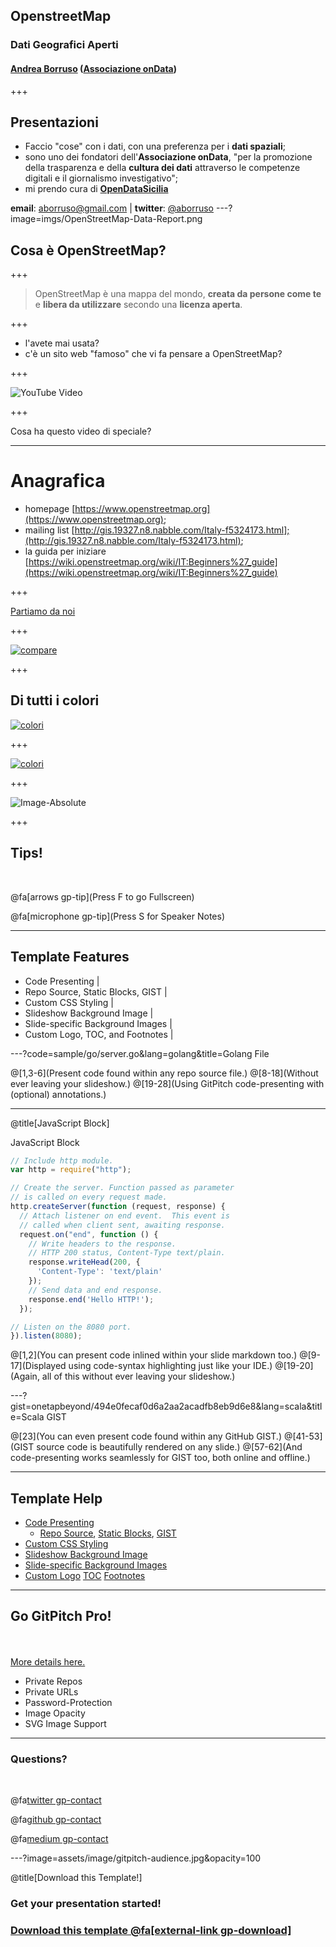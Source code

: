 ## OpenstreetMap

### Dati Geografici Aperti
#### [Andrea Borruso](https://twitter.com/aborruso/) ([Associazione onData](http://ondata.it/))

+++

## Presentazioni

- Faccio "cose" con i dati, con una preferenza per i **dati spaziali**;
- sono uno dei fondatori dell'**Associazione onData**, "per la promozione della trasparenza e della **cultura dei dati** attraverso le competenze digitali e il giornalismo investigativo";
- mi prendo cura di **[OpenDataSicilia](http://opendatasicilia.it/)**

**email**: aborruso@gmail.com | **twitter**: [@aborruso](https://twitter.com/aborruso)
---?image=imgs/OpenStreetMap-Data-Report.png

## Cosa è OpenStreetMap?

+++

> OpenStreetMap è una mappa del mondo, **creata da persone come te** e **libera da utilizzare** secondo una **licenza aperta**.

+++

- l'avete mai usata?
- c'è un sito web "famoso" che vi fa pensare a OpenStreetMap?

+++

![YouTube Video](https://www.youtube.com/embed/7sC83j6vzjo)

+++

Cosa ha questo video di speciale?

---

# Anagrafica

- homepage [https://www.openstreetmap.org](https://www.openstreetmap.org);
- mailing list [http://gis.19327.n8.nabble.com/Italy-f5324173.html];(http://gis.19327.n8.nabble.com/Italy-f5324173.html);
- la guida per iniziare [https://wiki.openstreetmap.org/wiki/IT:Beginners%27_guide](https://wiki.openstreetmap.org/wiki/IT:Beginners%27_guide)

+++

[Partiamo da noi](https://www.openstreetmap.org/#map=18/38.22174/15.23622)

+++

[![compare](assets/image/compare.png)](https://tools.geofabrik.de/mc/#16/38.2201/15.2380&num=2&mt0=mapnik&mt1=google-map)

+++

## Di tutti i colori

[![colori](assets/image/colori.png)](http://maps.stamen.com/#terrain/16/38.1848/15.5505)

+++

[![colori](assets/image/colori.png)](http://maps.stamen.com/#terrain/16/38.1848/15.5505)

+++

![Image-Absolute](assets/colori.png)

+++


## Tips!

<br>

@fa[arrows gp-tip](Press F to go Fullscreen)

@fa[microphone gp-tip](Press S for Speaker Notes)

---

## Template Features

- Code Presenting |
- Repo Source, Static Blocks, GIST |
- Custom CSS Styling |
- Slideshow Background Image |
- Slide-specific Background Images |
- Custom Logo, TOC, and Footnotes |

---?code=sample/go/server.go&lang=golang&title=Golang File

@[1,3-6](Present code found within any repo source file.)
@[8-18](Without ever leaving your slideshow.)
@[19-28](Using GitPitch code-presenting with (optional) annotations.)

---

@title[JavaScript Block]

<p><span class="slide-title">JavaScript Block</span></p>

```javascript
// Include http module.
var http = require("http");

// Create the server. Function passed as parameter
// is called on every request made.
http.createServer(function (request, response) {
  // Attach listener on end event.  This event is
  // called when client sent, awaiting response.
  request.on("end", function () {
    // Write headers to the response.
    // HTTP 200 status, Content-Type text/plain.
    response.writeHead(200, {
      'Content-Type': 'text/plain'
    });
    // Send data and end response.
    response.end('Hello HTTP!');
  });

// Listen on the 8080 port.
}).listen(8080);
```

@[1,2](You can present code inlined within your slide markdown too.)
@[9-17](Displayed using code-syntax highlighting just like your IDE.)
@[19-20](Again, all of this without ever leaving your slideshow.)

---?gist=onetapbeyond/494e0fecaf0d6a2aa2acadfb8eb9d6e8&lang=scala&title=Scala GIST

@[23](You can even present code found within any GitHub GIST.)
@[41-53](GIST source code is beautifully rendered on any slide.)
@[57-62](And code-presenting works seamlessly for GIST too, both online and offline.)

---

## Template Help

- [Code Presenting](https://github.com/gitpitch/gitpitch/wiki/Code-Presenting)
  + [Repo Source](https://github.com/gitpitch/gitpitch/wiki/Code-Delimiter-Slides), [Static Blocks](https://github.com/gitpitch/gitpitch/wiki/Code-Slides), [GIST](https://github.com/gitpitch/gitpitch/wiki/GIST-Slides) 
- [Custom CSS Styling](https://github.com/gitpitch/gitpitch/wiki/Slideshow-Custom-CSS)
- [Slideshow Background Image](https://github.com/gitpitch/gitpitch/wiki/Background-Setting)
- [Slide-specific Background Images](https://github.com/gitpitch/gitpitch/wiki/Image-Slides#background)
- [Custom Logo](https://github.com/gitpitch/gitpitch/wiki/Logo-Setting) [TOC](https://github.com/gitpitch/gitpitch/wiki/Table-of-Contents) [Footnotes](https://github.com/gitpitch/gitpitch/wiki/Footnote-Setting)

---

## Go GitPitch Pro!

<br>
<div class="left">
    <i class="fa fa-user-secret fa-5x" aria-hidden="true"> </i><br>
    <a href="https://gitpitch.com/pro-features" class="pro-link">
    More details here.</a>
</div>
<div class="right">
    <ul>
        <li>Private Repos</li>
        <li>Private URLs</li>
        <li>Password-Protection</li>
        <li>Image Opacity</li>
        <li>SVG Image Support</li>
    </ul>
</div>

---

### Questions?

<br>

@fa[twitter gp-contact](@gitpitch)

@fa[github gp-contact](gitpitch)

@fa[medium gp-contact](@gitpitch)

---?image=assets/image/gitpitch-audience.jpg&opacity=100

@title[Download this Template!]

### Get your presentation started!
### [Download this template @fa[external-link gp-download]](https://gitpitch.com/template/download/black)

